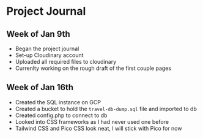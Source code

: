 # Project Journal

## Week of Jan 9th

- Began the project journal
- Set-up Cloudinary account
- Uploaded all required files to cloudinary
- Currenlty working on the rough draft of the first couple pages

## Week of Jan 16th

- Created the SQL instance on GCP
- Created a bucket to hold the `travel-db-dump.sql` file and imported to db
- Created config.php to connect to db
- Looked into CSS frameworks as I had never used one before
- Tailwind CSS and Pico CSS look neat, I will stick with Pico for now
